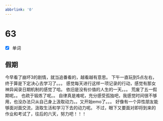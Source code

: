 ```yaml
---
abbrlink: '0'
---
```

# 63

- [x] 单词

## 假期

今早看了崩坏3的剧情，就当追番看的，越看越有意思。
下午一直玩到5点左右，终于算是下定决心去学习了。。。
感觉每天进行这样一项记录的行动，感觉有那女神异闻录日期机制的感觉了哈。
依旧是没有价值的人生的一天。。。
荒废了五一假期呢。。
也疏于锻炼了呢。。
自律真是难呢，充分感受孤独吧，我感觉时间很不够用，也没办法只从自己身上汲取动力。。又开始emo了。。。
好像有一个异性朋友能够面对面交流，汲取生活和学习下去的动力呢。
不过，眼下又要面对即将到来的作业和考试了，往后的六天，努力吧！！！
